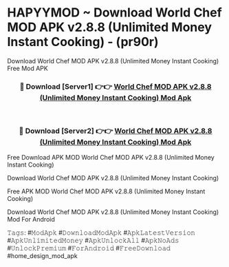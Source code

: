 # HAPYYMOD ~ Download World Chef MOD APK v2.8.8 (Unlimited Money Instant Cooking) - (pr90r)
Download World Chef MOD APK v2.8.8 (Unlimited Money Instant Cooking) Free Mod APK

<div align="center">
<h3>🔴 Download [Server1] 👉👉 <a href="https://apk-comot.site?title=World_Chef_MOD_APK_v2.8.8_(Unlimited_Money_Instant_Cooking)">World Chef MOD APK v2.8.8 (Unlimited Money Instant Cooking) Mod Apk</a></h3><br>

<h3>🔴 Download [Server2] 👉👉 <a href="https://apk-comot.site?title=World_Chef_MOD_APK_v2.8.8_(Unlimited_Money_Instant_Cooking)">World Chef MOD APK v2.8.8 (Unlimited Money Instant Cooking) Mod Apk</a></h3>
</div>


Free Download APK MOD World Chef MOD APK v2.8.8 (Unlimited Money Instant Cooking)

Download World Chef MOD APK v2.8.8 (Unlimited Money Instant Cooking) 

Free APK MOD World Chef MOD APK v2.8.8 (Unlimited Money Instant Cooking) 

Download World Chef MOD APK v2.8.8 (Unlimited Money Instant Cooking) Mod For Android

𝚃𝚊𝚐𝚜: #𝙼𝚘𝚍𝙰𝚙𝚔 #𝙳𝚘𝚠𝚗𝚕𝚘𝚊𝚍𝙼𝚘𝚍𝙰𝚙𝚔 #𝙰𝚙𝚔𝙻𝚊𝚝𝚎𝚜𝚝𝚅𝚎𝚛𝚜𝚒𝚘𝚗 #𝙰𝚙𝚔𝚄𝚗𝚕𝚒𝚖𝚒𝚝𝚎𝚍𝙼𝚘𝚗𝚎𝚢 #𝙰𝚙𝚔𝚄𝚗𝚕𝚘𝚌𝚔𝙰𝚕𝚕 #𝙰𝚙𝚔𝙽𝚘𝙰𝚍𝚜 #𝚄𝚗𝚕𝚘𝚌𝚔𝙿𝚛𝚎𝚖𝚒𝚞𝚖 #𝙵𝚘𝚛𝙰𝚗𝚍𝚛𝚘𝚒𝚍 #𝙵𝚛𝚎𝚎𝙳𝚘𝚠𝚗𝚕𝚘𝚊𝚍 #home_design_mod_apk